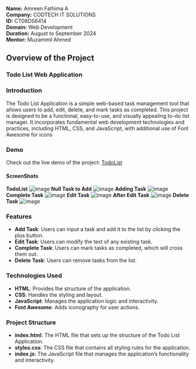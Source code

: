 **Name:** Amreen Fathima A <br>
**Company:** CODTECH IT SOLUTIONS <br>
**ID:** CT08DS6414 <br>
**Domain:** Web Development <br>
**Duration:** August to September 2024 <br>
**Mentor:** Muzammil Ahmed <br>

## Overview of the Project  

### Todo List Web Application

### Introduction
The Todo List Application is a simple web-based task management tool that allows users to add, edit, delete, and mark tasks as completed. This project is designed to be a functional, easy-to-use, and visually appealing to-do list manager. It incorporates fundamental web development technologies and practices, including HTML, CSS, and JavaScript, with additional use of Font Awesome for icons

### Demo
Check out the live demo of the project: [TodoList](https://amreenfathima351.github.io/CODTECH-Task1/)

#### ScreenShots
**TodoList**
![image](https://github.com/user-attachments/assets/193601fa-5fcd-4d86-8226-3bb56862c1bc)
**Null Task to Add**
![image](https://github.com/user-attachments/assets/ebf3ec5a-7842-44a0-9f53-debb895ba629)
**Adding Task**
![image](https://github.com/user-attachments/assets/721d0cd1-707f-4a9f-9c9e-4a8dc6eb3d2a)
**Complete Task**
![image](https://github.com/user-attachments/assets/00415975-fc44-4d6a-8e88-a143b6f61a87)
**Edit Task**
![image](https://github.com/user-attachments/assets/ade6abd8-54fb-496f-894e-08020113c30e)
**After Edit Task**
![image](https://github.com/user-attachments/assets/dc34a82a-540d-436d-b1cf-73e96161d204)
**Delete Task**
![image](https://github.com/user-attachments/assets/0f8525e8-b186-4e45-bad7-3c46aeb9d999)

### Features
- **Add Task**: Users can input a task and add it to the list by clicking the plus button.
- **Edit Task**: Users can modify the text of any existing task.
- **Complete Task**: Users can mark tasks as completed, which will cross them out.
- **Delete Task**: Users can remove tasks from the list.

### Technologies Used
- **HTML**: Provides the structure of the application.
- **CSS**: Handles the styling and layout.
- **JavaScript**: Manages the application logic and interactivity.
- **Font Awesome**: Adds iconography for user actions.

### Project Structure
- **index.html**: The HTML file that sets up the structure of the Todo List Application.
- **styles.css**: The CSS file that contains all styling rules for the application.
- **index.js**: The JavaScript file that manages the application’s functionality and interactivity.
 
